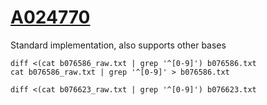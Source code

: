 # [A024770](https://oeis.org/A024770)

Standard implementation, also supports other bases

```
diff <(cat b076586_raw.txt | grep '^[0-9]') b076586.txt
cat b076586_raw.txt | grep '^[0-9]' > b076586.txt

diff <(cat b076623_raw.txt | grep '^[0-9]') b076623.txt
```

